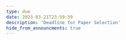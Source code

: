 ```yaml
---
type: due
date: 2023-03-21T23:59:59
description: 'Deadline for Paper Selection'
hide_from_announcments: true
---
```

